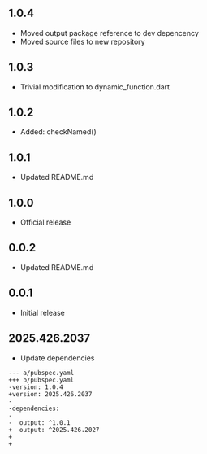 ## 1.0.4

- Moved output package reference to dev depencency
- Moved source files to new repository

## 1.0.3

- Trivial modification to dynamic_function.dart

## 1.0.2

- Added: checkNamed()

## 1.0.1

- Updated README.md

## 1.0.0

 - Official release

## 0.0.2

 - Updated README.md

## 0.0.1

 - Initial release

## 2025.426.2037

- Update dependencies

```
--- a/pubspec.yaml
+++ b/pubspec.yaml
-version: 1.0.4
+version: 2025.426.2037
-
-dependencies:
-
-  output: ^1.0.1
+  output: ^2025.426.2027
+
+
```
